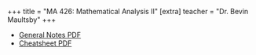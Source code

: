 +++
title = "MA 426: Mathematical Analysis II"
[extra]
teacher = "Dr. Bevin Maultsby"
+++

* [General Notes PDF](https://drive.google.com/file/d/1iiXX8GrUeZxY-B_2MUxeKtXonC6xSApC/view)
* [Cheatsheet PDF](https://drive.google.com/file/d/1QCQL2-HHAlX2AXkOV5J1BHURPF5w4yWd/view)
